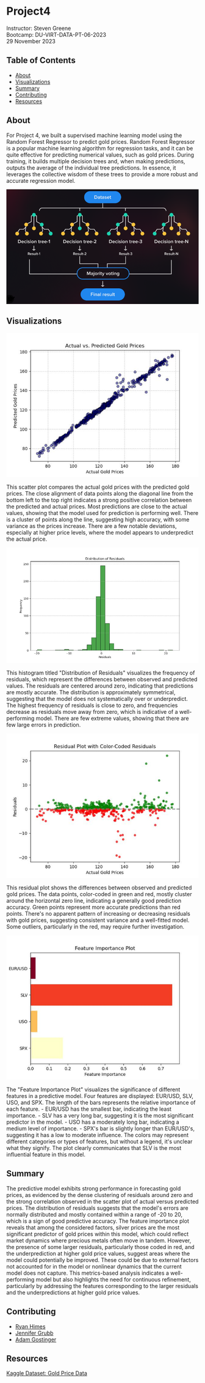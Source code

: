 # Project4
Instructor: Steven Greene  
Bootcamp: DU-VIRT-DATA-PT-06-2023  
29 November 2023  

## Table of Contents
- [About](#about)
- [Visualizations](#visualizations)
- [Summary](#summary)
- [Contributing](#contributing)
- [Resources](#resources)

## About
For Project 4, we built a supervised machine learning model using the Random Forest Regressor to predict gold prices. Random Forest Regressor is a popular machine learning algorithm for regression tasks, and it can be quite effective for predicting numerical values, such as gold prices. During training, it builds multiple decision trees and, when making predictions, outputs the average of the individual tree predictions. In essence, it leverages the collective wisdom of these trees to provide a more robust and accurate regression model.  

<p align="center">
<img src="Images/RandomTree.png">
</p>

## Visualizations
<p align="center">
<img src="Images/actual_vs_predicted.jpg">  
</p>
This scatter plot compares the actual gold prices with the predicted gold prices. The close alignment of data points along the diagonal line from the bottom left to the top right indicates a strong positive correlation between the predicted and actual prices. Most predictions are close to the actual values, showing that the model used for prediction is performing well. There is a cluster of points along the line, suggesting high accuracy, with some variance as the prices increase. There are a few notable deviations, especially at higher price levels, where the model appears to underpredict the actual price.  

<p align="center">
<img src="Images/residual_distribution.jpg">
</p>
This histogram titled "Distribution of Residuals" visualizes the frequency of residuals, which represent the differences between observed and predicted values. The residuals are centered around zero, indicating that predictions are mostly accurate. The distribution is approximately symmetrical, suggesting that the model does not systematically over or underpredict. The highest frequency of residuals is close to zero, and frequencies decrease as residuals move away from zero, which is indicative of a well-performing model. There are few extreme values, showing that there are few large errors in prediction.  

<p align="center">
<img src="Images/residuals_plot.jpg">
</p>
This residual plot shows the differences between observed and predicted gold prices. The data points, color-coded in green and red, mostly cluster around the horizontal zero line, indicating a generally good prediction accuracy. Green points represent more accurate predictions than red points. There's no apparent pattern of increasing or decreasing residuals with gold prices, suggesting consistent variance and a well-fitted model. Some outliers, particularly in the red, may require further investigation.  

<p align="center">
<img src="Images/features.jpg">
</p>
The "Feature Importance Plot" visualizes the significance of different features in a predictive model. Four features are displayed: EUR/USD, SLV, USO, and SPX. The length of the bars represents the relative importance of each feature.
   - EUR/USD has the smallest bar, indicating the least importance.  
   - SLV has a very long bar, suggesting it is the most significant predictor in the model.  
   - USO has a moderately long bar, indicating a medium level of importance.  
   - SPX's bar is slightly longer than EUR/USD's, suggesting it has a low to moderate influence.  
   The colors may represent different categories or types of features, but without a legend, it's unclear what they signify. The plot clearly communicates that SLV is the most influential feature in this model.  

## Summary
The predictive model exhibits strong performance in forecasting gold prices, as evidenced by the dense clustering of residuals around zero and the strong correlation observed in the scatter plot of actual versus predicted prices. The distribution of residuals suggests that the model's errors are normally distributed and mostly contained within a range of -20 to 20, which is a sign of good predictive accuracy. The feature importance plot reveals that among the considered factors, silver prices are the most significant predictor of gold prices within this model, which could reflect market dynamics where precious metals often move in tandem. However, the presence of some larger residuals, particularly those coded in red, and the underprediction at higher gold price values, suggest areas where the model could potentially be improved. These could be due to external factors not accounted for in the model or nonlinear dynamics that the current model does not capture. This metrics-based analysis indicates a well-performing model but also highlights the need for continuous refinement, particularly by addressing the features corresponding to the larger residuals and the underpredictions at higher gold price values.  

## Contributing
- <a href="https://www.github.com/ryguy57/" target="_blank">Ryan Himes</a>
- <a href="https://www.github.com/jgrubb38/" target="_blank">Jennifer Grubb</a>
- <a href="https://www.github.com/agostinger/" target="_blank">Adam Gostinger</a>

## Resources
<a href="https://www.kaggle.com/datasets/altruistdelhite04/gold-price-data"> Kaggle Dataset: Gold Price Data</a>  
